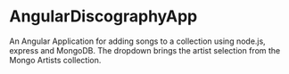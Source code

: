 # AngularDiscographyApp
An Angular Application for adding songs to a collection using node.js, express and MongoDB. The dropdown brings the artist selection from the Mongo Artists collection.
